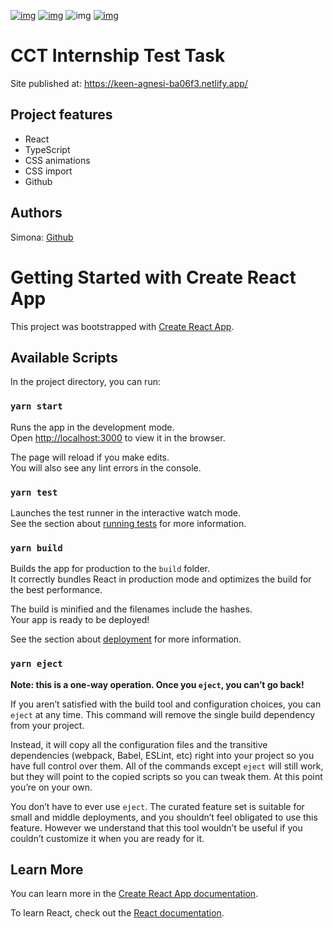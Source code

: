 [![img](https://img.icons8.com/color/48/000000/typescript.png)][1]
[![img](https://img.icons8.com/plasticine/48/000000/react.png)][2]
![img](https://img.icons8.com/color/48/000000/css.png)
[![img](https://img.icons8.com/color/48/000000/icons8-new-logo.png)][3]

# CCT Internship Test Task

Site published at: https://keen-agnesi-ba06f3.netlify.app/

## Project features

- React
- TypeScript
- CSS animations
- CSS import
- Github

## Authors

Simona: [Github](https://github.com/simonachess)


# Getting Started with Create React App

This project was bootstrapped with [Create React App](https://github.com/facebook/create-react-app).

## Available Scripts

In the project directory, you can run:

### `yarn start`

Runs the app in the development mode.\
Open [http://localhost:3000](http://localhost:3000) to view it in the browser.

The page will reload if you make edits.\
You will also see any lint errors in the console.

### `yarn test`

Launches the test runner in the interactive watch mode.\
See the section about [running tests](https://facebook.github.io/create-react-app/docs/running-tests) for more information.

### `yarn build`

Builds the app for production to the `build` folder.\
It correctly bundles React in production mode and optimizes the build for the best performance.

The build is minified and the filenames include the hashes.\
Your app is ready to be deployed!

See the section about [deployment](https://facebook.github.io/create-react-app/docs/deployment) for more information.

### `yarn eject`

**Note: this is a one-way operation. Once you `eject`, you can’t go back!**

If you aren’t satisfied with the build tool and configuration choices, you can `eject` at any time. This command will remove the single build dependency from your project.

Instead, it will copy all the configuration files and the transitive dependencies (webpack, Babel, ESLint, etc) right into your project so you have full control over them. All of the commands except `eject` will still work, but they will point to the copied scripts so you can tweak them. At this point you’re on your own.

You don’t have to ever use `eject`. The curated feature set is suitable for small and middle deployments, and you shouldn’t feel obligated to use this feature. However we understand that this tool wouldn’t be useful if you couldn’t customize it when you are ready for it.

## Learn More

You can learn more in the [Create React App documentation](https://facebook.github.io/create-react-app/docs/getting-started).

To learn React, check out the [React documentation](https://reactjs.org/).

[1]: https://www.typescriptlang.org/
[2]: https://reactjs.org/
[3]: https://img.icons8.com/
